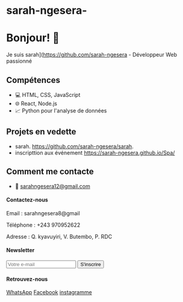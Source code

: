 # sarah-ngesera-
# Bonjour! 👋
Je suis sarah](https://github.com/sarah-ngesera - Développeur Web passionné

## Compétences
- 💻 HTML, CSS, JavaScript
- 🌐 React, Node.js
- 📈 Python pour l'analyse de données

## Projets en vedette
- sarah. https://github.com/sarah-ngesera/sarah.
-  inscripttion aux événement https://sarah-ngesera.github.io/Spa/  

## Comment me contacte
- 📧 sarahngesera12@gmail.com

<footer>
  <div class="container">
    <div class="row">
      <div class="col">
        <h4>Contactez-nous</h4>
        <p>Email : sarahngesera8@gmail</p>
        <p>Téléphone : +243 970952622</p>
        <p>Adresse : Q. kyavuyiri, V. Butembo, P. RDC</p>
      </div>
      <div class="col">
        <h4>Newsletter</h4>
        <form>
          <input type="email" placeholder="Votre e-mail">
          <button type="submit">S'inscrire</button>
        </form>
      </div>
      <div class="col">
        <h4>Retrouvez-nous</h4>
        <a href="https://WhatsApp.com/sarah">WhatsApp</a>
        <a href="https://facebook.com/sarah">Facebook</a>
        <a href="https://instagramme.com/in/sarah">instagramme</a>
      </div>
    </div>
  </div>
</footer>
